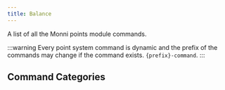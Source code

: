 ```yaml
---
title: Balance
---
```

A list of all the Monni points module commands.

:::warning
Every point system command is dynamic and the prefix of the commands may change if the command exists. `{prefix}-command`.
:::

## Command Categories